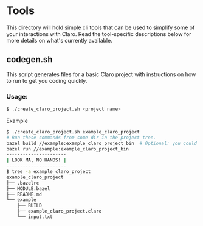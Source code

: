 # Tools

This directory will hold simple cli tools that can be used to simplify some of your interactions with Claro. Read the
tool-specific descriptions below for more details on what's currently available.

## codegen.sh

This script generates files for a basic Claro project with instructions on how to run to get you coding quickly.

### Usage:

```bash
$ ./create_claro_project.sh <project name>
```

Example
```bash
$ ./create_claro_project.sh example_claro_project
# Run these commands from some dir in the project tree.
bazel build //example:example_claro_project_bin  # Optional: you could just skip straight to `bazel run ...` below.
bazel run //example:example_claro_project_bin
----------------------
| LOOK MA, NO HANDS! |
----------------------
$ tree -a example_claro_project                                                                                                                                                                                                 +
example_claro_project
├── .bazelrc
├── MODULE.bazel
├── README.md
└── example
    ├── BUILD
    ├── example_claro_project.claro
    └── input.txt
```
